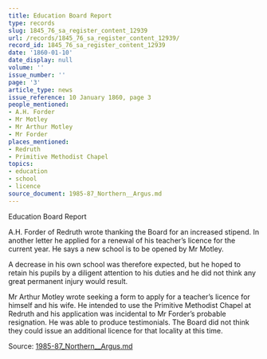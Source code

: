 ```yaml
---
title: Education Board Report
type: records
slug: 1845_76_sa_register_content_12939
url: /records/1845_76_sa_register_content_12939/
record_id: 1845_76_sa_register_content_12939
date: '1860-01-10'
date_display: null
volume: ''
issue_number: ''
page: '3'
article_type: news
issue_reference: 10 January 1860, page 3
people_mentioned:
- A.H. Forder
- Mr Motley
- Mr Arthur Motley
- Mr Forder
places_mentioned:
- Redruth
- Primitive Methodist Chapel
topics:
- education
- school
- licence
source_document: 1985-87_Northern__Argus.md
---
```


Education Board Report

A.H. Forder of Redruth wrote thanking the Board for an increased stipend.  In another letter he applied for a renewal of his teacher’s licence for the current year.  He says a new school is to be opened by Mr Motley.

A decrease in his own school was therefore expected, but he hoped to retain his pupils by a diligent attention to his duties and he did not think any great permanent injury would result.

Mr Arthur Motley wrote seeking a form to apply for a teacher’s licence for himself and his wife.  He intended to use the Primitive Methodist Chapel at Redruth and his application was incidental to Mr Forder’s probable resignation.  He was able to produce testimonials.  The Board did not think they could issue an additional licence for that locality at this time.

Source: [1985-87_Northern__Argus.md](/downloads/markdown/1985-87_Northern__Argus.md)
